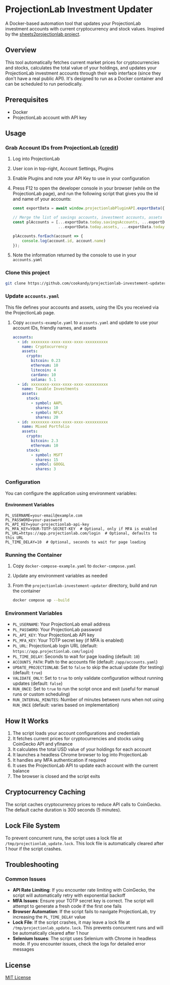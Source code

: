 # ProjectionLab Investment Updater

A Docker-based automation tool that updates your ProjectionLab investment accounts with current cryptocurrency and stock values. Inspired by the [sheets2projectionlab project](https://github.com/b-neufeld/sheets2projectionlab).

## Overview

This tool automatically fetches current market prices for cryptocurrencies and stocks, calculates the total value of your holdings, and updates your ProjectionLab investment accounts through their web interface (since they don't have a real public API). It's designed to run as a Docker container and can be scheduled to run periodically.

## Prerequisites

- Docker
- ProjectionLab account with API key

## Usage

### Grab Account IDs from ProjectionLab ([credit](https://github.com/georgeck/projectionlab-monarchmoney-import?tab=readme-ov-file#step-2-get-the-accountid-of-projectionlab-accounts-that-you-want-to-import))

1. Log into ProjectionLab
2. User icon in top-right, Account Settings, Plugins
3. Enable Plugins and note your API Key to use in your configuration
4. Press F12 to open the developer console in your browser (while on the ProjectionLab page), and run the following script that gives you the id and name of your accounts:

    ```javascript
    const exportData = await window.projectionlabPluginAPI.exportData({ key: 'YOUR_PL_API_KEY' });

    // Merge the list of savings accounts, investment accounts, assets and debts
    const plAccounts = [...exportData.today.savingsAccounts, ...exportData.today.investmentAccounts,
                        ...exportData.today.assets, ...exportData.today.debts];

    plAccounts.forEach(account => {
        console.log(account.id, account.name)
    });
    ```

5. Note the information returned by the console to use in your `accounts.yaml`

### Clone this project

```bash
git clone https://github.com/cookandy/projectionlab-investement-updater.git
```

### Update `accounts.yaml`

This file defines your accounts and assets, using the IDs you received via the ProjectionLab page.

1. Copy `accounts-example.yaml` to `accounts.yaml` and update to use your account IDs, friendly names, and assets

    ```yaml
    accounts:
      - id: xxxxxxxx-xxxx-xxxx-xxxx-xxxxxxxxxx
        name: Cryptocurrency
        assets:
          crypto:
            bitcoin: 0.23
            ethereum: 10
            litecoin: 4
            cardano: 10
            solana: 5.1
      - id: xxxxxxxx-xxxx-xxxx-xxxx-xxxxxxxxxx
        name: Taxable Investments
        assets:
          stock:
            - symbol: AAPL
              shares: 10
            - symbol: NFLX
              shares: 20
      - id: xxxxxxxx-xxxx-xxxx-xxxx-xxxxxxxxxx
        name: Mixed Portfolio
        assets:
          crypto:
            bitcoin: 2.3
            ethereum: 10
          stock:
            - symbol: MSFT
              shares: 15
            - symbol: GOOGL
              shares: 3
    ```

### Configuration

You can configure the application using environment variables:

#### Environment Variables

```
PL_USERNAME=your-email@example.com
PL_PASSWORD=your-password
PL_API_KEY=your-projectionlab-api-key
PL_MFA_KEY=YOUR-TOTP-SECRET-KEY  # Optional, only if MFA is enabled
PL_URL=https://app.projectionlab.com/login  # Optional, defaults to this URL
PL_TIME_DELAY=10  # Optional, seconds to wait for page loading
```

### Running the Container

1. Copy `docker-compose-example.yaml` to `docker-compose.yaml`
2. Update any environment variables as needed
3. From the `projectionlab-investement-updater` directory, build and run the container

    ```bash
    docker compose up --build
    ```

### Environment Variables

- `PL_USERNAME`: Your ProjectionLab email address
- `PL_PASSWORD`: Your ProjectionLab password
- `PL_API_KEY`: Your ProjectionLab API key
- `PL_MFA_KEY`: Your TOTP secret key (if MFA is enabled)
- `PL_URL`: ProjectionLab login URL (default: `https://app.projectionlab.com/login`)
- `PL_TIME_DELAY`: Seconds to wait for page loading (default: `10`)
- `ACCOUNTS_PATH`: Path to the accounts file (default: `/app/accounts.yaml`)
- `UPDATE_PROJECTIONLAB`: Set to `false` to skip the actual update (for testing) (default: `true`)
- `VALIDATE_ONLY`: Set to `true` to only validate configuration without running updates (default: `false`)
- `RUN_ONCE`: Set to `true` to run the script once and exit (useful for manual runs or custom scheduling)
- `RUN_INTERVAL_MINUTES`: Number of minutes between runs when not using `RUN_ONCE` (default: varies based on implementation)

## How It Works

1. The script loads your account configurations and credentials
2. It fetches current prices for cryptocurrencies and stocks using CoinGecko API and yfinance
3. It calculates the total USD value of your holdings for each account
4. It launches a headless Chrome browser to log into ProjectionLab
5. It handles any MFA authentication if required
6. It uses the ProjectionLab API to update each account with the current balance
7. The browser is closed and the script exits

## Cryptocurrency Caching

The script caches cryptocurrency prices to reduce API calls to CoinGecko. The default cache duration is 300 seconds (5 minutes).

## Lock File System

To prevent concurrent runs, the script uses a lock file at `/tmp/projectionlab_update.lock`. This lock file is automatically cleared after 1 hour if the script crashes.

## Troubleshooting

### Common Issues

- **API Rate Limiting**: If you encounter rate limiting with CoinGecko, the script will automatically retry with exponential backoff
- **MFA Issues**: Ensure your TOTP secret key is correct. The script will attempt to generate a fresh code if the first one fails
- **Browser Automation**: If the script fails to navigate ProjectionLab, try increasing the `PL_TIME_DELAY` value
- **Lock File**: If the script crashes, it may leave a lock file at `/tmp/projectionlab_update.lock`. This prevents concurrent runs and will be automatically cleared after 1 hour
- **Selenium Issues**: The script uses Selenium with Chrome in headless mode. If you encounter issues, check the logs for detailed error messages

## License

[MIT License](LICENSE)
